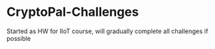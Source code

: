 # CryptoPal-Challenges
Started as HW for IIoT course, will gradually complete all challenges if possible
